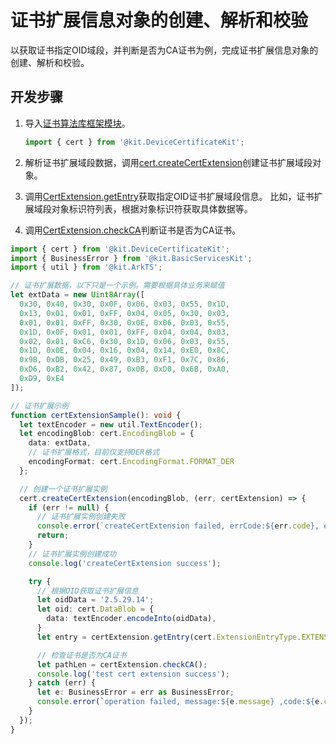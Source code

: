 # 证书扩展信息对象的创建、解析和校验


以获取证书指定OID域段，并判断是否为CA证书为例，完成证书扩展信息对象的创建、解析和校验。


## 开发步骤

1. 导入[证书算法库框架模块](../../reference/apis-device-certificate-kit/js-apis-cert.md)。
   ```ts
   import { cert } from '@kit.DeviceCertificateKit';
   ```

2. 解析证书扩展域段数据，调用[cert.createCertExtension](../../reference/apis-device-certificate-kit/js-apis-cert.md#certcreatecertextension10)创建证书扩展域段对象。

3. 调用[CertExtension.getEntry](../../reference/apis-device-certificate-kit/js-apis-cert.md#getentry10)获取指定OID证书扩展域段信息。
   比如，证书扩展域段对象标识符列表，根据对象标识符获取具体数据等。

4. 调用[CertExtension.checkCA](../../reference/apis-device-certificate-kit/js-apis-cert.md#checkca10)判断证书是否为CA证书。

```ts
import { cert } from '@kit.DeviceCertificateKit';
import { BusinessError } from '@kit.BasicServicesKit';
import { util } from '@kit.ArkTS';

// 证书扩展数据，以下只是一个示例。需要根据具体业务来赋值
let extData = new Uint8Array([
  0x30, 0x40, 0x30, 0x0F, 0x06, 0x03, 0x55, 0x1D,
  0x13, 0x01, 0x01, 0xFF, 0x04, 0x05, 0x30, 0x03,
  0x01, 0x01, 0xFF, 0x30, 0x0E, 0x06, 0x03, 0x55,
  0x1D, 0x0F, 0x01, 0x01, 0xFF, 0x04, 0x04, 0x03,
  0x02, 0x01, 0xC6, 0x30, 0x1D, 0x06, 0x03, 0x55,
  0x1D, 0x0E, 0x04, 0x16, 0x04, 0x14, 0xE0, 0x8C,
  0x9B, 0xDB, 0x25, 0x49, 0xB3, 0xF1, 0x7C, 0x86,
  0xD6, 0xB2, 0x42, 0x87, 0x0B, 0xD0, 0x6B, 0xA0,
  0xD9, 0xE4
]);

// 证书扩展示例
function certExtensionSample(): void {
  let textEncoder = new util.TextEncoder();
  let encodingBlob: cert.EncodingBlob = {
    data: extData,
    // 证书扩展格式，目前仅支持DER格式
    encodingFormat: cert.EncodingFormat.FORMAT_DER
  };

  // 创建一个证书扩展实例
  cert.createCertExtension(encodingBlob, (err, certExtension) => {
    if (err != null) {
      // 证书扩展实例创建失败
      console.error(`createCertExtension failed, errCode:${err.code}, errMsg:${err.message} `);
      return;
    }
    // 证书扩展实例创建成功
    console.log('createCertExtension success');

    try {
      // 根据OID获取证书扩展信息
      let oidData = '2.5.29.14';
      let oid: cert.DataBlob = {
        data: textEncoder.encodeInto(oidData),
      }
      let entry = certExtension.getEntry(cert.ExtensionEntryType.EXTENSION_ENTRY_TYPE_ENTRY, oid);

      // 检查证书是否为CA证书
      let pathLen = certExtension.checkCA();
      console.log('test cert extension success');
    } catch (err) {
      let e: BusinessError = err as BusinessError;
      console.error(`operation failed, message:${e.message} ,code:${e.code} `);
    }
  });
}
```
